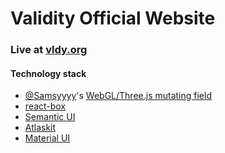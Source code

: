 # Validity Official Website  
### Live at [vldy.org](https://vldy.org)

#### Technology stack

* [@Samsyyyy](https://twitter.com/Samsyyyy)'s [WebGL/Three.js mutating field](https://codepen.io/Samsy/pen/emWppX/)
* [react-box](https://github.com/truffle-box/react-box)
* [Semantic UI](https://react.semantic-ui.com/)
* [Atlaskit](https://atlaskit.atlassian.com/)
* [Material UI](https://material-ui.com/)
